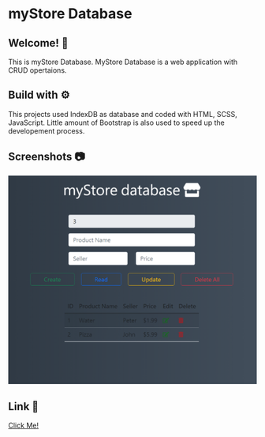 # myStore Database
## Welcome! 👋
This is myStore Database. MyStore Database is a web application with CRUD opertaions.

## Build with ⚙️
This projects used IndexDB as database and coded with HTML, SCSS, JavaScript.
Little amount of Bootstrap is also used to speed up the developement process.




## Screenshots 📷
![](img/screenshot1.png)

## Link 🔗
[Click Me!]()